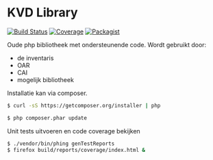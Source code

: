 KVD Library
===========

[![Build Status](https://travis-ci.org/OnroerendErfgoed/kvd.svg?branch=master)](https://travis-ci.org/OnroerendErfgoed/kvd)
[![Coverage](https://coveralls.io/repos/OnroerendErfgoed/kvd/badge.png?branch=master)](https://coveralls.io/r/OnroerendErfgoed/kvd?branch=master)
[![Packagist](https://poser.pugx.org/oe/kvd/v/stable.svg)](https://packagist.org/packages/oe/kvd)

Oude php bibliotheek met ondersteunende code. Wordt gebruikt door:
 * de inventaris
 * OAR
 * CAI
 * mogelijk bibliotheek

Installatie kan via composer.

```bash
$ curl -sS https://getcomposer.org/installer | php
```

```bash
$ php composer.phar update
```

Unit tests uitvoeren en code coverage bekijken
```bash
$ ./vendor/bin/phing genTestReports
$ firefox build/reports/coverage/index.html &
```
